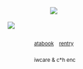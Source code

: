 

⠀⠀⠀⠀ ⠀⠀⠀⠀⠀⠀ ⠀⠀⠀⠀⠀⠀ ⠀⠀⠀⠀⠀⠀ ⠀⠀⠀⠀ ⠀⠀⠀⠀⠀⠀⠀⠀⠀ ⠀⠀⠀⠀⠀![](https://komarev.com/ghpvc/?username=anxious-fool&style=plastic&color=CDF3E4&label=✧)

⠀⠀⠀⠀ ⠀⠀⠀⠀⠀⠀ ⠀⠀⠀⠀⠀⠀ ⠀⠀⠀⠀⠀⠀ ⠀⠀⠀⠀ ⠀⠀⠀⠀⠀![](https://files.catbox.moe/ayi34p.png)
                
　　　　　　　　　　　　　　　　　　　　⠀ ⠀⠀⠀⠀ ⠀⠀ ⠀⠀⠀<sub> [atabook](https://hallucination.atabook.org/) ⠀[rentry](https://rentry.co/clockmatic)
                    
　　　　　　　　　　　　　　　　　　　　⠀ ⠀⠀⠀⠀ ⠀⠀ ⠀⠀⠀<sub> iwcare & c*h enc

